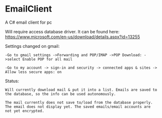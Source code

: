 # EmailClient

A C# email client for pc

Will require access database driver. It can be found here: https://www.microsoft.com/en-us/download/details.aspx?id=13255

Settings changed on gmail:

	-Go to gmail settings ->Forwarding and POP/IMAP ->POP Download: ->select Enable POP for all mail

	-Go to my account -> sign-in and security -> connected apps & sites -> Allow less secure apps: on

Status:

	Will currently download mail & put it into a list. Emails are saved to the database, so the info can be used autonomously.

	The mail currently does not save to/load from the database properly. The email does not display yet. The saved emails/email accounts are not yet encrypted.

